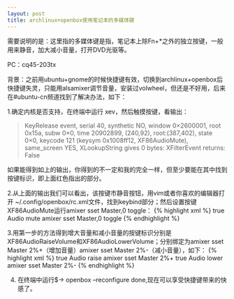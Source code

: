 ```yaml
---
layout: post
title: archlinux+openbox使用笔记本的多媒体键 
---
```

需要说明的是：这里指的多媒体键是指，笔记本上除Fn+\*之外的独立按键，一般用来静音，加大减小音量，打开DVD光驱等。

PC：cq45-203tx

背景：之前用ubuntu+gnome的时候快捷键有效，切换到archlinux+openbox后快捷键失灵，只能用alsamixer调节音量，安装过volwheel，但还是不好用，后来在#ubuntu-cn频道找到了解决办法，如下：

1.确定内核是否支持，在终端中运行 xev，然后触摸按键，看输出：
> KeyRelease event, serial 40, synthetic NO, window 0×2600001,
> root 0x15a, subw 0×0, time 20902899, (240,92), root:(387,402),
> state 0×0, keycode 121 (keysym 0x1008ff12, XF86AudioMute), same\_screen YES,
> XLookupString gives 0 bytes:
> XFilterEvent returns: False

如果能得到如上的输出，你得到的不一定和我的完全一样，但至少要能在其中找到按键标识，即上面红色指出的部分。

2.从上面的输出我们可以看出，该按键市静音按钮，用vim或者你喜欢的编辑器打开 ~/.config/openbox/rc.xml文件，找到keybind部分；然后设置按键XF86AudioMute运行amixer sset Master,0 toggle：
{% highlight xml %}
<keybind key=”XF86AudioMute”>
<action name=”Execute”>
<startupnotify>
<enabled>true</enabled>
<name>Audio mute</name>
</startupnotify>
<command>amixer sset Master,0 toggle</command>
</action>
</keybind>
{% endhighlight %}

3.用第一步的方法得到增大音量和减小音量的按键标识分别是XF86AudioRaiseVolume和XF86AudioLowerVolume；分别绑定为amixer sset Master 2%+（增加音量）amixer sset Master 2%-（减小音量），如下：
{% highlight xml %}
<keybind key=”XF86AudioMute”>
<keybind key=”XF86AudioRaiseVolume”>
<action name=”Execute”>
<startupnotify>
<enabled>true</enabled>
<name>Audio raise</name>
</startupnotify>
<command>amixer sset Master 2%+</command>
</action>
</keybind>
<keybind key=”XF86AudioLowerVolume”>
<action name=”Execute”>
<startupnotify>
<enabled>true</enabled>
<name>Audio lower</name>
</startupnotify>
<command>amixer sset Master 2%- </command>
</action>
</keybind>
{% endhighlight %}


4. 在终端中运行$-> openbox –reconfigure done,现在可以享受快捷键带来的快感了。
